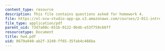 ```yaml
---
content_type: resource
description: This file contains questions asked for homework 4.
file: https://ol-ocw-studio-app-qa.s3.amazonaws.com/courses/2-011-introduction-to-ocean-science-and-engineering-spring-2006/0679a940ab2f3240ff6535fab4c466ba_hw4.pdf
file_type: application/pdf
parent_uid: 73d7a08c-651b-0122-9b4b-e53f759c66ff
resourcetype: Document
title: hw4.pdf
uid: 0679a940-ab2f-3240-ff65-35fab4c466ba
---
```

